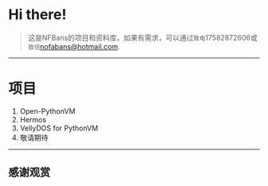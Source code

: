 # Hi there!
> 这是NFBans的项目和资料库，如果有需求，可以通过`致电`17582872606或`致信`nofabans@hotmail.com.

---

# 项目
1. Open-PythonVM
2. Hermos
3. VellyDOS for PythonVM
4. 敬请期待

---

## 感谢观赏
